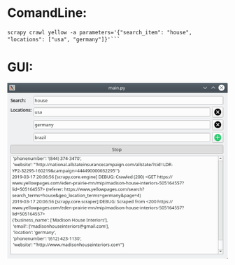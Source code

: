 # ComandLine:

```
scrapy crawl yellow -a parameters='{"search_item": "house", "locations": ["usa", "germany"]}'```
```  

# GUI:

  ![](screenshot.png) 